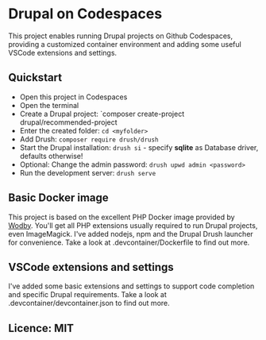 # Drupal on Codespaces

This project enables running Drupal projects on Github Codespaces, providing a customized container environment
and adding some useful VSCode extensions and settings.

## Quickstart

* Open this project in Codespaces
* Open the terminal
* Create a Drupal project: `composer create-project drupal/recommended-project <myfolder>
* Enter the created folder: `cd <myfolder>`
* Add Drush: `composer require drush/drush`
* Start the Drupal installation: `drush si` - specify **sqlite** as Database driver, defaults otherwise!
* Optional: Change the admin password: `drush upwd admin <password>`
* Run the development server: `drush serve`

## Basic Docker image

This project is based on the excellent PHP Docker image provided by [Wodby](https://github.com/Wodby). You'll get all PHP extensions
usually required to run Drupal projects, even ImageMagick.
I've added nodejs, npm and the Drupal Drush launcher for convenience. Take a look at .devcontainer/Dockerfile to find out more.

## VSCode extensions and settings

I've added some basic extensions and settings to support code completion and specific Drupal requirements.
Take a look at .devcontainer/devcontainer.json to find out more.

## Licence: MIT
